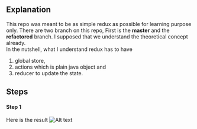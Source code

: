 ## Explanation

This repo was meant to be as simple redux as possible for learning purpose only. There are two branch on this repo, First is the **master** and the **refactored** branch. I supposed that we understand the theoretical concept already.<br/>
In the nutshell, what I understand redux has to have <br/>
1. global store, 
2. actions which is plain java object and 
3. reducer to update the state.<br/>

## Steps
#### Step 1

Here is the result
![Alt text](https://github.com/remote-software-dev/basic-redux/blob/master/public/result.PNG)
